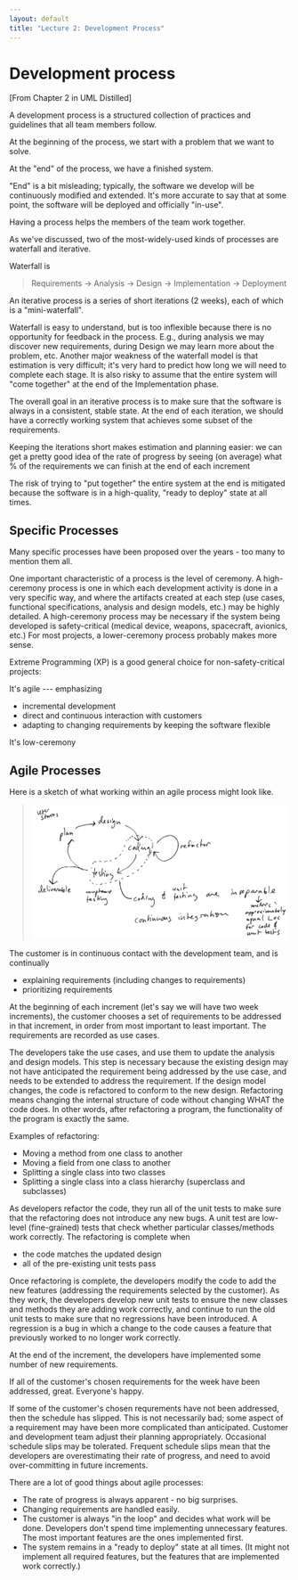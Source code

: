 ```yaml
---
layout: default
title: "Lecture 2: Development Process"
---
```


Development process
===================

[From Chapter 2 in UML Distilled]

A development process is a structured collection of practices and guidelines that all team members follow.

At the beginning of the process, we start with a problem that we want to solve.

At the "end" of the process, we have a finished system.

"End" is a bit misleading; typically, the software we develop will be continuously modified and extended. It's more accurate to say that at some point, the software will be deployed and officially "in-use".

Having a process helps the members of the team work together.

As we've discussed, two of the most-widely-used kinds of processes are waterfall and iterative.

Waterfall is

> Requirements → Analysis → Design → Implementation → Deployment

An iterative process is a series of short iterations (2 weeks), each of which is a "mini-waterfall".

Waterfall is easy to understand, but is too inflexible because there is no opportunity for feedback in the process. E.g., during analysis we may discover new requirements, during Design we may learn more about the problem, etc. Another major weakness of the waterfall model is that estimation is very difficult; it's very hard to predict how long we will need to complete each stage. It is also risky to assume that the entire system will "come together" at the end of the Implementation phase.

The overall goal in an iterative process is to make sure that the software is always in a consistent, stable state. At the end of each iteration, we should have a correctly working system that achieves some subset of the requirements.

Keeping the iterations short makes estimation and planning easier: we can get a pretty good idea of the rate of progress by seeing (on average) what % of the requirements we can finish at the end of each increment

The risk of trying to "put together" the entire system at the end is mitigated because the software is in a high-quality, "ready to deploy" state at all times.

Specific Processes
------------------

Many specific processes have been proposed over the years - too many to mention them all.

One important characteristic of a process is the level of ceremony. A high-ceremony process is one in which each development activity is done in a very specific way, and where the artifacts created at each step (use cases, functional specifications, analysis and design models, etc.) may be highly detailed. A high-ceremony process may be necessary if the system being developed is safety-critical (medical device, weapons, spacecraft, avionics, etc.) For most projects, a lower-ceremony process probably makes more sense.

Extreme Programming (XP) is a good general choice for non-safety-critical projects:

It's agile --- emphasizing

-   incremental development
-   direct and continuous interaction with customers
-   adapting to changing requirements by keeping the software flexible

It's low-ceremony

Agile Processes
---------------

Here is a sketch of what working within an agile process might look like.

> <img style="width: 700px;" src="figures/xpProcess.png" />

The customer is in continuous contact with the development team, and is continually

-   explaining requirements (including changes to requirements)
-   prioritizing requirements

At the beginning of each increment (let's say we will have two week increments), the customer chooses a set of requirements to be addressed in that increment, in order from most important to least important. The requirements are recorded as use cases.

The developers take the use cases, and use them to update the analysis and design models. This step is necessary because the existing design may not have anticipated the requirement being addressed by the use case, and needs to be extended to address the requirement. If the design model changes, the code is refactored to conform to the new design. Refactoring means changing the internal structure of code without changing WHAT the code does. In other words, after refactoring a program, the functionality of the program is exactly the same.

Examples of refactoring:

-   Moving a method from one class to another
-   Moving a field from one class to another
-   Splitting a single class into two classes
-   Splitting a single class into a class hierarchy (superclass and subclasses)

As developers refactor the code, they run all of the unit tests to make sure that the refactoring does not introduce any new bugs. A unit test are low-level (fine-grained) tests that check whether particular classes/methods work correctly. The refactoring is complete when

-   the code matches the updated design
-   all of the pre-existing unit tests pass

Once refactoring is complete, the developers modify the code to add the new features (addressing the requirements selected by the customer). As they work, the developers develop new unit tests to ensure the new classes and methods they are adding work correctly, and continue to run the old unit tests to make sure that no regressions have been introduced. A regression is a bug in which a change to the code causes a feature that previously worked to no longer work correctly.

At the end of the increment, the developers have implemented some number of new requirements.

If all of the customer's chosen requirements for the week have been addressed, great. Everyone's happy.

If some of the customer's chosen requrements have not been addressed, then the schedule has slipped. This is not necessarily bad; some aspect of a requirement may have been more complicated than anticipated. Customer and development team adjust their planning appropriately. Occasional schedule slips may be tolerated. Frequent schedule slips mean that the developers are overestimating their rate of progress, and need to avoid over-committing in future increments.

There are a lot of good things about agile processes:

-   The rate of progress is always apparent - no big surprises.
-   Changing requirements are handled easily.
-   The customer is always "in the loop" and decides what work will be done. Developers don't spend time implementing unnecessary features. The most important features are the ones implemented first.
-   The system remains in a "ready to deploy" state at all times. (It might not implement all required features, but the features that are implemented work correctly.)

